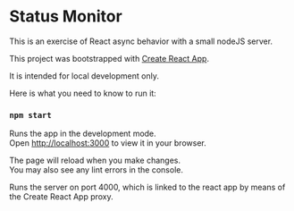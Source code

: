 # Status Monitor

This is an exercise of React async behavior with a small nodeJS server.

This project was bootstrapped with [Create React App](https://github.com/facebook/create-react-app).

It is intended for local development only.

Here is what you need to know to run it:

### `npm start`

Runs the app in the development mode.\
Open [http://localhost:3000](http://localhost:3000) to view it in your browser.

The page will reload when you make changes.\
You may also see any lint errors in the console.

Runs the server on port 4000, which is linked to the react app by means of the Create React App proxy.